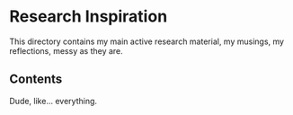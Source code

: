  # Research Inspiration

This directory contains my main active research material, my musings, my reflections, messy as they are.

## Contents

Dude, like... everything.
